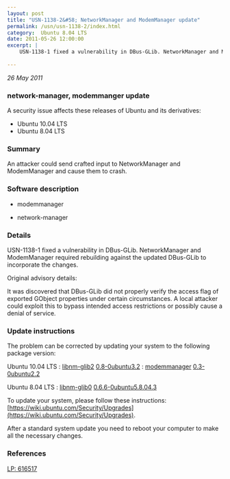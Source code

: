 ```yaml
---
layout: post
title: "USN-1138-2&#58; NetworkManager and ModemManager update"
permalink: /usn/usn-1138-2/index.html
category:  Ubuntu 8.04 LTS
date: 2011-05-26 12:00:00
excerpt: |
    USN-1138-1 fixed a vulnerability in DBus-GLib. NetworkManager and ModemManager required rebuilding against the updated DBus-GLib to incorporate the changes.
    
--- 
```

 
 

*26 May 2011*

### network-manager, modemmanger update

A security issue affects these releases of Ubuntu and its derivatives:

* Ubuntu 10.04 LTS
* Ubuntu 8.04 LTS

### Summary

An attacker could send crafted input to NetworkManager and ModemManager and cause them to crash.

### Software description

* modemmanager 

* network-manager 

### Details

USN-1138-1 fixed a vulnerability in DBus-GLib. NetworkManager and ModemManager required rebuilding against the updated DBus-GLib to incorporate the changes.

Original advisory details:

 It was discovered that DBus-GLib did not properly verify the access flag of exported GObject properties under certain circumstances. A local attacker could exploit this to bypass intended access restrictions or possibly cause a denial of service. 

### Update instructions

The problem can be corrected by updating your system to the following package version:

Ubuntu 10.04 LTS
 : [libnm-glib2](https://launchpad.net/ubuntu/+source/network-manager) <span> [0.8-0ubuntu3.2](https://launchpad.net/ubuntu/+source/network-manager/0.8-0ubuntu3.2) </span> 
 : [modemmanager](https://launchpad.net/ubuntu/+source/modemmanager) <span> [0.3-0ubuntu2.2](https://launchpad.net/ubuntu/+source/modemmanager/0.3-0ubuntu2.2) </span> 

Ubuntu 8.04 LTS
 : [libnm-glib0](https://launchpad.net/ubuntu/+source/network-manager) <span> [0.6.6-0ubuntu5.8.04.3](https://launchpad.net/ubuntu/+source/network-manager/0.6.6-0ubuntu5.8.04.3) </span> 

To update your system, please follow these instructions: [https://wiki.ubuntu.com/Security/Upgrades](https://wiki.ubuntu.com/Security/Upgrades).

After a standard system update you need to reboot your computer to make all the necessary changes. 

### References

 
 [LP: 616517](https://launchpad.net/bugs/616517)
 

